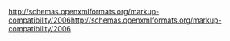 <span data-ttu-id="8ca85-101">http://schemas.openxmlformats.org/markup-compatibility/2006</span><span class="sxs-lookup"><span data-stu-id="8ca85-101">http://schemas.openxmlformats.org/markup-compatibility/2006</span></span>